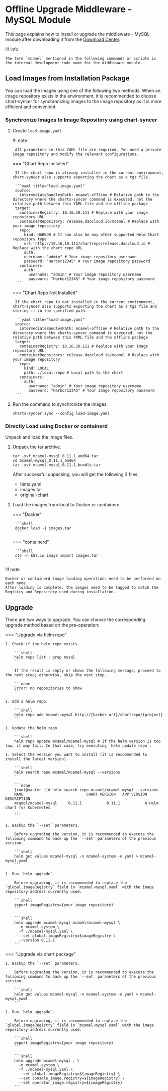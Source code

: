 # Offline Upgrade Middleware - MySQL Module

This page explains how to install or upgrade the middleware - MySQL module after downloading it from the [Download Center](../../../download/index.md).

!!! info

    The term `mcamel` mentioned in the following commands or scripts is the internal development code name for the middleware module.

## Load Images from Installation Package

You can load the images using one of the following two methods. When an image repository exists in the environment, it is recommended to choose chart-syncer for synchronizing images to the image repository as it is more efficient and convenient.

### Synchronize Images to Image Repository using chart-syncer

1. Create `load-image.yaml`.

    !!! note

        All parameters in this YAML file are required. You need a private image repository and modify the relevant configurations.

    === "Chart Repo Installed"

        If the chart repo is already installed in the current environment, chart-syncer also supports exporting the chart as a tgz file.

        ```yaml title="load-image.yaml"
        source:
          intermediateBundlesPath: mcamel-offline # Relative path to the directory where the charts-syncer command is executed, not the relative path between this YAML file and the offline package
        target:
          containerRegistry: 10.16.10.111 # Replace with your image repository URL
          containerRepository: release.daocloud.io/mcamel # Replace with your image repository
          repo:
            kind: HARBOR # It can also be any other supported Helm Chart repository type
            url: http://10.16.10.111/chartrepo/release.daocloud.io # Replace with the chart repo URL
            auth:
            username: "admin" # Your image repository username
            password: "Harbor12345" # Your image repository password
          containers:
            auth:
              username: "admin" # Your image repository username
              password: "Harbor12345" # Your image repository password
        ```

    === "Chart Repo Not Installed"

        If the chart repo is not installed in the current environment, chart-syncer also supports exporting the chart as a tgz file and storing it in the specified path.

        ```yaml title="load-image.yaml"
        source:
          intermediateBundlesPath: mcamel-offline # Relative path to the directory where the charts-syncer command is executed, not the relative path between this YAML file and the offline package
        target:
          containerRegistry: 10.16.10.111 # Replace with your image repository URL
          containerRepository: release.daocloud.io/mcamel # Replace with your image repository
          repo:
            kind: LOCAL
            path: ./local-repo # Local path to the chart
          containers:
            auth:
              username: "admin" # Your image repository username
              password: "Harbor12345" # Your image repository password
        ```

1. Run the command to synchronize the images.

    ```shell
    charts-syncer sync --config load-image.yaml
    ```

### Directly Load using Docker or containerd

Unpack and load the image files.

1. Unpack the tar archive.

    ```shell
    tar -xvf mcamel-mysql_0.11.1_amd64.tar
    cd mcamel-mysql_0.11.1_amd64
    tar -xvf mcamel-mysql_0.11.1.bundle.tar
    ```

    After successful unpacking, you will get the following 3 files:

    - hints.yaml
    - images.tar
    - original-chart

2. Load the images from local to Docker or containerd.

    === "Docker"

        ```shell
        docker load -i images.tar
        ```

    === "containerd"

        ```shell
        ctr -n k8s.io image import images.tar
        ```

!!! note

    Docker or containerd image loading operations need to be performed on each node.
    After loading is complete, the images need to be tagged to match the Registry and Repository used during installation.

## Upgrade

There are two ways to upgrade. You can choose the corresponding upgrade method based on the pre-operation:

=== "Upgrade via helm repo"

    1. Check if the helm repo exists.

        ```shell
        helm repo list | grep mysql
        ```

        If the result is empty or shows the following message, proceed to the next step; otherwise, skip the next step.

        ```none
        Error: no repositories to show
        ```

    1. Add a helm repo.

        ```shell
        helm repo add mcamel-mysql http://{harbor url}/chartrepo/{project}
        ```

    1. Update the helm repo.

        ```shell
        helm repo update mcamel/mcamel-mysql # If the helm version is too low, it may fail. In that case, try executing `helm update repo`.

    1. Select the version you want to install (it is recommended to install the latest version).

        ```shell
        helm search repo mcamel/mcamel-mysql --versions
        ```

        ```none
        [root@master ~]# helm search repo mcamel/mcamel-mysql --versions
        NAME                            CHART VERSION   APP VERSION     DESCRIPTION               
        mcamel/mcamel-mysql     0.11.1           0.11.1           A Helm chart for Kubernetes
        ...
        ```

    1. Backup the `--set` parameters.

        Before upgrading the version, it is recommended to execute the following command to back up the `--set` parameters of the previous version.

        ```shell
        helm get values mcamel-mysql -n mcamel-system -o yaml > mcamel-mysql.yaml
        ```

    1. Run `helm upgrade`.

        Before upgrading, it is recommended to replace the `global.imageRegistry` field in `mcamel-mysql.yaml` with the image repository address currently used.

        ```shell
        export imageRegistry={your image repository}
        ```

        ```shell
        helm upgrade mcamel-mysql mcamel/mcamel-mysql \
          -n mcamel-system \
          -f ./mcamel-mysql.yaml \
          --set global.imageRegistry=$imageRegistry \
          --version 0.11.1
        ```


=== "Upgrade via chart package"

    1. Backup the `--set` parameters.

        Before upgrading the version, it is recommended to execute the following command to back up the `--set` parameters of the previous version.

        ```shell
        helm get values mcamel-mysql -n mcamel-system -o yaml > mcamel-mysql.yaml
        ```

    1. Run `helm upgrade`.

        Before upgrading, it is recommended to replace the `global.imageRegistry` field in `mcamel-mysql.yaml` with the image repository address currently used.

        ```shell
        export imageRegistry={your image repository}
        ```

        ```shell
        helm upgrade mcamel-mysql . \
          -n mcamel-system \
          -f ./mcamel-mysql.yaml \
          --set global.imageRegistry=${imageRegistry} \
          --set console_image.registry=${imageRegistry} \ 
          --set operator_image.registry=${imageRegistry}
        ```
